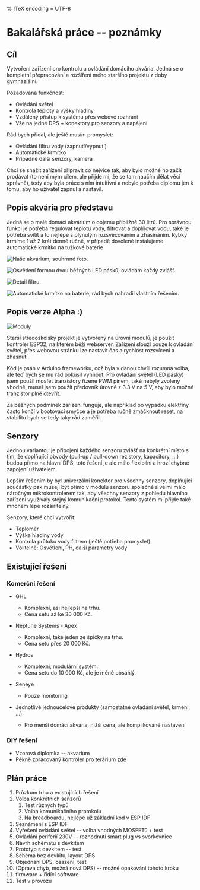 % !TeX encoding = UTF-8

# Bakalářská práce -- poznámky

## Cíl
Vytvoření zařízení pro kontrolu a ovládání domácího akvária. Jedná se o kompletní přepracování a rozšíření mého staršího projektu z doby gymnaziální.

Požadovaná funkčnost:
- Ovládání světel
- Kontrola teploty a výšky hladiny
- Vzdálený přístup k systému přes webové rozhraní
- Vše na jedné DPS + konektory pro senzory a napájení

Rád bych přidal, ale ještě musím promyslet:
- Ovládání filtru vody (zapnutí/vypnutí)
- Automatické krmítko
- Případně další senzory, kamera

Chci se snažit zařízení připravit co nejvíce tak, aby bylo možné ho začít prodávat (to není mým cílem, ale přijde mi, že se tam naučím dělat věci správně), tedy aby byla práce s ním intuitivní a nebylo potřeba diplomu jen k tomu, aby ho uživatel zapnul a nastavil.

## Popis akvária pro představu
Jedná se o malé domácí akvárium o objemu přibližně 30 litrů. Pro správnou funkci je potřeba regulovat teplotu vody, filtrovat a doplňovat vodu, také je potřeba svítit a to nejlépe s plynulým rozsvěcováním a zhasínáním. Rybky krmíme 1 až 2 krát denně ručně, v případě dovolené instalujeme automatické krmítko na tužkové baterie.

![Naše akvárium, souhrnné foto.](./img/akvarko.jpg)

![Osvětlení formou dvou běžných LED pásků, ovládám každý zvlášť.](./img/svetla.jpg)

![Detail filtru.](./img/filtr.jpg)

![Automatické krmítko na baterie, rád bych nahradil vlastním řešením.](./img/krmitko.jpg)

## Popis verze Alpha :)
![Moduly](./img/moduly.jpg)

Starší středoškolský projekt je vytvořený na úrovni modulů, je použit kontroler ESP32, na kterém běží webserver. Zařízení slouží pouze k ovládání světel, přes webovou stránku lze nastavit čas a rychlost rozsvícení a zhasnutí.

Kód je psán v Arduino frameworku, což byla v danou chvíli rozumná volba, ale teď bych se mu rád pokusil vyhnout. 
Pro ovládání světel (LED pásky) jsem použil mosfet tranzistory řízené PWM pinem, také nebyly zvoleny vhodně, musel jsem použít předovník úrovně z 3.3 V na 5 V, aby bylo možné tranzistor plně otevřít.

Za běžných podmínek zařízení funguje, ale například po výpadku elektřiny často končí v bootovací smyčce a je potřeba ručně zmáčknout reset, na stabilitu bych se tedy taky rád zaměřil.

## Senzory
Jednou variantou je připojení každého senzoru zvlášť na konkrétní místo s tím, že doplňující obvody (pull-up / pull-down rezistory, kapacitory, ...) budou přímo na hlavní DPS, toto řešení je ale málo flexibilní a hrozí chybné zapojení uživatelem.

Lepším řešením by byl univerzální konektor pro všechny senzory, doplňující součástky pak musejí být přímo v modulu senzoru společně s velmi málo náročným mikrokontrolerem tak, aby všechny senzory z pohledu hlavního zařízení využívaly stejný komunikační protokol. Tento systém mi přijde také mnohem lépe rozšiřitelný.

Senzory, které chci vytvořit:
- Teploměr
- Výška hladiny vody
- Kontrola průtoku vody filtrem (ještě potřeba promyslet)
- Volitelně: Osvětlení, PH, další parametry vody

## Existující řešení
### Komerční řešení
- GHL
  - Komplexní, asi nejlepší na trhu.
  - Cena setu až ke 30 000 Kč.
  
- Neptune Systems - Apex
  - Komplexní, také jeden ze špičky na trhu.
  - Cena setu přes 20 000 Kč.
  
- Hydros
  - Komplexní, modulární systém.
  - Cena setu do 10 000 Kč, ale je méně obsáhlý.
  
- Seneye
  - Pouze monitoring
  
- Jednotlivé jednoúčelové produkty (samostatné ovládání světel, krmení, ...)
  - Pro menší domácí akvária, nižší cena, ale komplikované nastavení 

### DIY řešení
- Vzorová diplomka -- akvarium
- Pěkně zpracovaný kontroler pro terárium [zde](https://brushknight.medium.com/terrarium-controller-idea-%EF%B8%8F-v1-4-b8ee96cfbd22)

## Plán práce
1. Průzkum trhu a existujících řešení
2. Volba konkrétních senzorů
   1. Test různých typů
   2. Volba komunikačního protokolu
   3. Na breadboardu, nejlépe už základní kód v ESP IDF
3. Seznámení s ESP IDF
4. Vyřešení ovládání světel -- volba vhodných MOSFETů + test
5. Ovládání periferií 230V -- rozhodnutí smart plug vs svorkovnice
6. Návrh schématu s devkitem
7. Prototyp s devkitem -- test
8. Schéma bez devkitu, layout DPS
9. Objednání DPS, osazení, test
10. (Oprava chyb, možná nová DPS) -- možné opakování tohoto kroku
11. firmware + řídící software
12. Test v provozu
